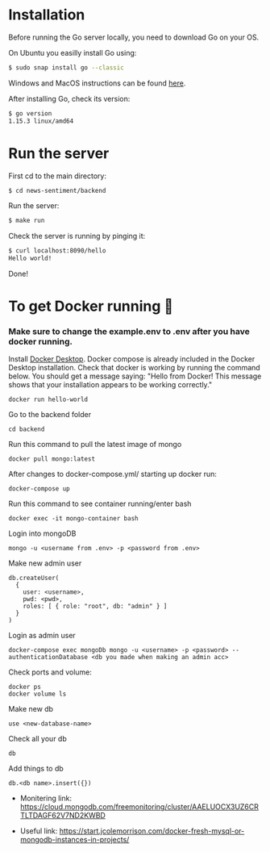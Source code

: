 # Installation
Before running the Go server locally, you need to download Go on your OS.

On Ubuntu you easilly install Go using:
```sh
$ sudo snap install go --classic
```

Windows and MacOS instructions can be found [here](https://golang.org/doc/install).

After installing Go, check its version:
```sh
$ go version
1.15.3 linux/amd64
```
# Run the server
First cd to the main directory:
```sh
$ cd news-sentiment/backend
```

Run the server:
```sh
$ make run
```

Check the server is running by pinging it:
```sh
$ curl localhost:8090/hello
Hello world!
```

Done!

# To get Docker running 🐳
### Make sure to change the example.env to .env after you have docker running. 
Install [Docker Desktop](https://docs.docker.com/get-docker/). Docker compose is already included in the Docker Desktop installation. Check that docker is working by running the command below. You should get a message saying: "Hello from Docker!
This message shows that your installation appears to be working correctly."
```
docker run hello-world
```
Go to the backend folder
```
cd backend
```
Run this command to pull the latest image of mongo
```
docker pull mongo:latest
```
After changes to docker-compose.yml/ starting up docker run:
```
docker-compose up 
```
Run this command to see container running/enter bash
```
docker exec -it mongo-container bash
```
Login into mongoDB
```
mongo -u <username from .env> -p <password from .env> 
```
Make new admin user
```
db.createUser(  
  {
    user: <username>,
    pwd: <pwd>,
    roles: [ { role: "root", db: "admin" } ]
  }
)
```
Login as admin user
```
docker-compose exec mongoDb mongo -u <username> -p <password> --authenticationDatabase <db you made when making an admin acc>
```
Check ports and volume:
```
docker ps
docker volume ls
```
Make new db
```
use <new-database-name>
```
Check all your db
```
db
```
Add things to db
```
db.<db name>.insert({})
```
- Monitering link: https://cloud.mongodb.com/freemonitoring/cluster/AAELUOCX3UZ6CRTLTDAGF62V7ND2KWBD

- Useful link: https://start.jcolemorrison.com/docker-fresh-mysql-or-mongodb-instances-in-projects/

